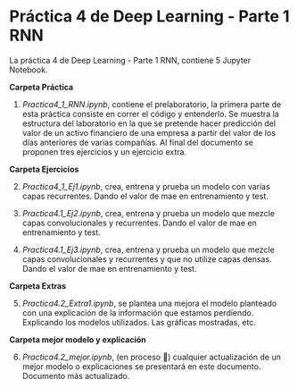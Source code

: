 # Práctica 4 de Deep Learning - Parte 1 RNN 

La práctica 4 de Deep Learning - Parte 1 RNN, contiene 5 Jupyter Notebook. 

**Carpeta Práctica**

1.   _Practica4_1_RNN.ipynb_, contiene el prelaboratorio, la primera parte de esta práctica consiste en correr el código y entenderlo. Se muestra la estructura del laboratorio en la que se pretende hacer predicción del valor de un activo financiero de una empresa a partir del valor de los días anteriores de varias compañías. Al final del documento se proponen tres ejercicios y un ejercicio extra.

**Carpeta Ejercicios**

2.   _Practica4_1_Ej1.ipynb_, crea, entrena y prueba un modelo con varias capas recurrentes. Dando el valor de mae en entrenamiento y test.

3.   _Practica4.1_Ej2.ipynb_, crea, entrena y prueba un modelo que mezcle capas convolucionales y recurrentes. Dando el valor de mae en entrenamiento y test.

4.   _Practica4.1_Ej3.ipynb_, crea, entrena y prueba un modelo que mezcle capas convolucionales y recurrentes y que no utilize capas densas. Dando el valor de mae en entrenamiento y test.


**Carpeta Extras** 

5.   _Practica4.2_Extra1.ipynb_, se plantea una mejora el modelo planteado con una explicación de la información que estamos perdiendo. Explicando los modelos utilizados. Las gráficas mostradas, etc.


**Carpeta mejor modelo y explicación** 

6.   _Practica4.2_mejor.ipynb_, (en proceso :construction:) cualquier actualización de un mejor modelo o explicaciones se presentará en este documento. Documento más actualizado.
